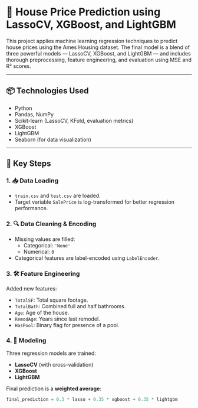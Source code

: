 # 🏡 House Price Prediction using LassoCV, XGBoost, and LightGBM

This project applies machine learning regression techniques to predict house prices using the Ames Housing dataset. The final model is a blend of three powerful models — LassoCV, XGBoost, and LightGBM — and includes thorough preprocessing, feature engineering, and evaluation using MSE and R² scores.

---

## 📦 Technologies Used

- Python
- Pandas, NumPy
- Scikit-learn (LassoCV, KFold, evaluation metrics)
- XGBoost
- LightGBM
- Seaborn (for data visualization)

---

## 🧠 Key Steps

### 1. 📥 Data Loading
- `train.csv` and `test.csv` are loaded.
- Target variable `SalePrice` is log-transformed for better regression performance.

### 2. 🔍 Data Cleaning & Encoding
- Missing values are filled:
  - Categorical: `'None'`
  - Numerical: `0`
- Categorical features are label-encoded using `LabelEncoder`.

### 3. 🛠️ Feature Engineering
Added new features:
- `TotalSF`: Total square footage.
- `TotalBath`: Combined full and half bathrooms.
- `Age`: Age of the house.
- `RemodAge`: Years since last remodel.
- `HasPool`: Binary flag for presence of a pool.

### 4. 🚂 Modeling
Three regression models are trained:
- **LassoCV** (with cross-validation)
- **XGBoost**
- **LightGBM**

Final prediction is a **weighted average**:
```python
final_prediction = 0.3 * lasso + 0.35 * xgboost + 0.35 * lightgbm
